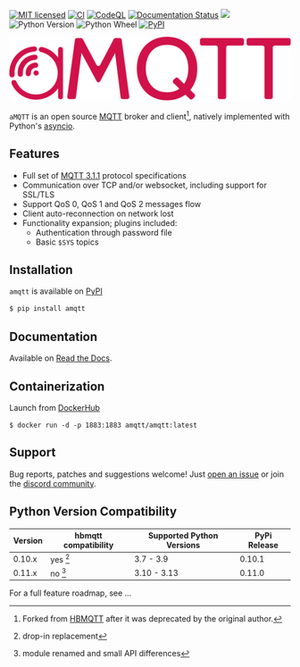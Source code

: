 [![MIT licensed](https://img.shields.io/github/license/Yakifo/amqtt?style=plastic)](https://amqtt.readthedocs.io/en/latest/)
[![CI](https://github.com/Yakifo/amqtt/actions/workflows/ci.yml/badge.svg?branch=rc)](https://github.com/Yakifo/amqtt/actions/workflows/ci.yml)
[![CodeQL](https://github.com/Yakifo/amqtt/actions/workflows/codeql-analysis.yml/badge.svg)](https://github.com/Yakifo/amqtt/actions/workflows/codeql-analysis.yml)
[![Documentation Status](https://img.shields.io/readthedocs/amqtt?style=plastic&logo=readthedocs)](https://amqtt.readthedocs.io/en/latest/)
[![](https://dcbadge.limes.pink/api/server/https://discord.gg/S3sP6dDaF3?style=plastic)](https://discord.gg/S3sP6dDaF3)
![Python Version](https://img.shields.io/pypi/pyversions/amqtt?style=plastic&logo=python&logoColor=yellow)
![Python Wheel](https://img.shields.io/pypi/wheel/amqtt?style=plastic)
[![PyPI](https://img.shields.io/pypi/v/amqtt?style=plastic&logo=python&logoColor=yellow)](https://pypi.org/project/amqtt/)

![docs/assets/amqtt.svg](docs/assets/amqtt.svg)

`aMQTT` is an open source [MQTT](http://www.mqtt.org) broker and client[^1], natively implemented with Python's [asyncio](https://docs.python.org/3/library/asyncio.html).

## Features

- Full set of [MQTT 3.1.1](http://docs.oasis-open.org/mqtt/mqtt/v3.1.1/os/mqtt-v3.1.1-os.html) protocol specifications
- Communication over TCP and/or websocket, including support for SSL/TLS
- Support QoS 0, QoS 1 and QoS 2 messages flow
- Client auto-reconnection on network lost
- Functionality expansion; plugins included:
  - Authentication through password file
  - Basic `$SYS` topics

## Installation

`amqtt` is available on [PyPI](https://pypi.python.org/pypi/amqtt)

```bash
$ pip install amqtt
```

## Documentation

Available on [Read the Docs](http://amqtt.readthedocs.org/).

## Containerization

Launch from [DockerHub](https://hub.docker.com/repositories/amqtt)

```shell
$ docker run -d -p 1883:1883 amqtt/amqtt:latest
```

## Support

Bug reports, patches and suggestions welcome! Just [open an issue](https://github.com/Yakifo/amqtt/issues/new) or join the [discord community](https://discord.gg/S3sP6dDaF3).

## Python Version Compatibility

| Version | hbmqtt compatibility | Supported Python Versions | PyPi Release |
| ------- | -------------------- | ------------------------- | ------------ |
| 0.10.x  | yes [^2]             | 3.7 - 3.9                 | 0.10.1       |
| 0.11.x  | no [^3]              | 3.10 - 3.13               | 0.11.0       |

For a full feature roadmap, see ...

[^1]: Forked from [HBMQTT](https://github.com/beerfactory/hbmqtt) after it was deprecated by the original author.
[^2]: drop-in replacement
[^3]: module renamed and small API differences
